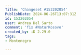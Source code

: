 ```yaml
---
Title: 'Changeset #153202054'
PublishDate: 2024-06-26T13:07:31Z
id: 153202054
user: Andrea Del Sarto
comment: 'fix #NaturKosovo'
created_by: iD 2.29.0
tags:
- Montenegro

---
```

